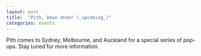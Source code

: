 ```yaml
---
layout: post
title:  "Pith, Down Under (_upcoming_)"
categories: events
---
```


Pith comes to Sydney, Melbourne, and Auckland for a special series of pop-ups. Stay tuned for more information.

